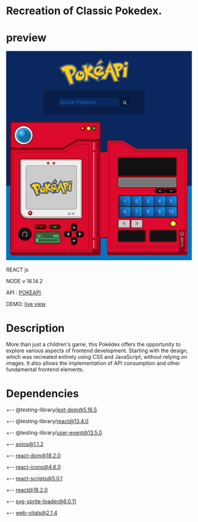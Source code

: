 # Recreation of Classic Pokedex.
# preview

![Image text](https://github.com/KceroStudios/Pokedex/blob/POKEDEX-v0.1/public/prev.png)

REACT js

NODE v 16.14.2

API : [POKEAPI](https://pokeapi.co/).

DEMO: <a href="https://pokedex-rose-chi.vercel.app/" target="_blank">live view</a>




# Description

More than just a children's game, this Pokédex offers the opportunity to explore various aspects of frontend development. Starting with the design, which was recreated entirely using CSS and JavaScript, without relying on images. It also allows the implementation of API consumption and other fundamental frontend elements.

# Dependencies

+-- @testing-library/jest-dom@5.16.5

+-- @testing-library/react@13.4.0

+-- @testing-library/user-event@13.5.0

+-- axios@1.1.2

+-- react-dom@18.2.0

+-- react-icons@4.6.0

+-- react-scripts@5.0.1

+-- react@18.2.0

+-- svg-sprite-loader@6.0.11

+-- web-vitals@2.1.4



